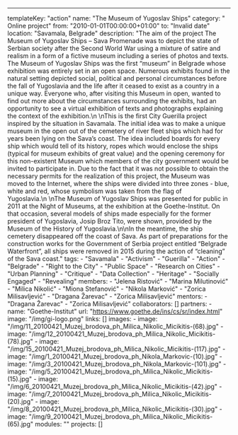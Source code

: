 ---
  templateKey: "action"
  name: "The Museum of Yugoslav Ships"
  category: " Online project"
  from: "2010-01-01T00:00:00+01:00"
  to: "Invalid date"
  location: "Savamala, Belgrade"
  description: "The aim of the project The Museum of Yugoslav Ships – Sava Promenade was to depict the state of Serbian society after the Second World War using a mixture of satire and realism in a form of a fictive museum including a series of photos and texts. The Museum of Yugoslav Ships was the first “museum” in Belgrade whose exhibition was entirely set in an open space. Numerous exhibits found in the natural setting depicted social, political and personal circumstances before the fall of Yugoslavia and the life after it ceased to exist as a country in a unique way. Everyone who, after visiting this Museum in open, wanted to find out more about the circumstances surrounding the exhibits, had an opportunity to see a virtual exhibition of texts and photographs explaining the context of the exhibition.\n \nThis is the first City Guerilla project inspired by the situation in Savamala. The initial idea was to make a unique museum in the open out of the cemetery of river fleet ships which had for years been lying on the Sava’s coast. The idea included boards for every ship which would tell of its history, ropes which would enclose the ships (typical for museum exhibits of great value) and the opening ceremony for this non-existent Museum which members of the city government would be invited to participate in. Due to the fact that it was not possible to obtain the necessary permits for the realization of this project, the Museum was moved to the Internet, where the ships were divided into three zones - blue, white and red, whose symbolism was taken from the flag of Yugoslavia.\n \nThe Museum of Yugoslav Ships was presented for public in 2011 at the Night of Museums, at the exhibition at the Goethe-Institut. On that occasion, several models of ships made especially for the former president of Yugoslavia, Josip Broz Tito, were shown, provided by the Museum of the History of Yugoslavia.\n\nIn the meantime, the ship cemetery disappeared off the coast of Sava. As part of preparations for the construction works for the Government of Serbia project entitled “Belgrade Waterfront”, all ships were removed in 2015 during the action of “cleaning” of the Sava coast."
  tags: 
    - "Savamala"
    - "Activism"
    - "Guerilla"
    - "Action"
    - "Belgrade"
    - "Right to the City"
    - "Public Space"
    - "Research on Cities"
    - "Urban Planning"
    - "Critique"
    - "Data Collection"
    - "Heritage"
    - "Socially Engaged"
    - "Revealing"
  members: 
    - "Jelena Ristović"
    - "Marina Milutinović"
    - "Milica Nikolić"
    - "Miona Stefanović"
    - "Nikola Marković"
    - "Zorica Milisavljević"
    - "Dragana Žarevac"
    - "Zorica Milisavljević"
  mentors: 
    - "Dragana Žarevac"
    - "Zorica Milisavljević"
  collaborators: []
  partners: 
    - 
      name: "Goethe-Institut"
      url: "https://www.goethe.de/ins/cs/sr/index.html"
      image: "/img/gi-logo.png"
  links: []
  images: 
    - 
      image: "/img/11_20100421_Muzej_brodova_ph_Milica_Nikolic_Micikitis-(68).jpg"
    - 
      image: "/img/12_20100421_Muzej_brodova_ph_Milica_Nikolic_Micikitis-(78).jpg"
    - 
      image: "/img/15_20100421_Muzej_brodova_ph_Milica_Nikolic_Micikitis-(117).jpg"
    - 
      image: "/img/1_20100421_Muzej_brodova_ph_Nikola_Markovic-(10).jpg"
    - 
      image: "/img/3_20100421_Muzej_brodova_ph_Nikola_Markovic-(101).jpg"
    - 
      image: "/img/5_20100421_Muzej_brodova_ph_Milica_Nikolic_Micikitis-(15).jpg"
    - 
      image: "/img/6_20100421_Muzej_brodova_ph_Milica_Nikolic_Micikitis-(42).jpg"
    - 
      image: "/img/7_20100421_Muzej_brodova_ph_Milica_Nikolic_Micikitis-(20).jpg"
    - 
      image: "/img/8_20100421_Muzej_brodova_ph_Milica_Nikolic_Micikitis-(30).jpg"
    - 
      image: "/img/9_20100421_Muzej_brodova_ph_Milica_Nikolic_Micikitis-(65).jpg"
  modules: ""
  projects: []
